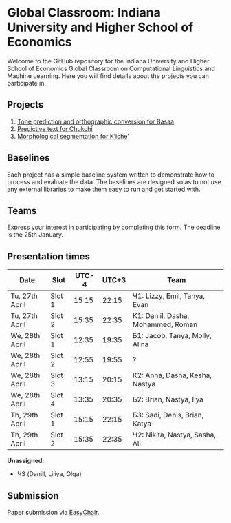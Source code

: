 # Global Classroom: Indiana University and Higher School of Economics

Welcome to the GitHub repository for the Indiana University and Higher School of Economics
Global Classroom on Computational Linguistics and Machine Learning. Here you will find details
about the projects you can participate in. 

## Projects

1. [Tone prediction and orthographic conversion for Basaa](basaa/)
2. [Predictive text for Chukchi](chukchi/)
3. [Morphological segmentation for Kʼicheʼ](kʼicheʼ/)

## Baselines

Each project has a simple baseline system written to demonstrate how to process and evaluate
the data. The baselines are designed so as to not use any external libraries to make them easy
to run and get started with. 

## Teams

Express your interest in participating by completing [this form](https://dudle.inf.tu-dresden.de/iu-hse-global-classroom-project/). The 
deadline is the 25th January. 

## Presentation times

| Date           | Slot   | UTC-4 | UTC+3 | Team |
|----------------|--------|-------|-------|------|
| Tu, 27th April | Slot 1 | 15:15 | 22:15 | Ч1: Lizzy, Emil, Tanya, Evan    |
| Tu, 27th April | Slot 2 | 15:35 | 22:35 | К1: Daniil, Dasha, Mohammed, Roman    |
| We, 28th April | Slot 1 | 12:35 | 19:35 | Б1: Jacob, Tanya, Molly, Alina    |
| We, 28th April | Slot 2 | 12:55 | 19:55 | ?        |  
| We, 28th April | Slot 3 | 13:15 | 20:15 | К2: Anna, Dasha, Kesha, Nastya  |
| We, 28th April | Slot 4 | 13:35 | 20:35 | Б2: Brian, Nastya, Ilya |
| Th, 29th April | Slot 1 | 15:15 | 22:15 | Б3: Sadi, Denis, Brian, Katya   |
| Th, 29th April | Slot 2 | 15:35 | 22:35 | Ч2: Nikita, Nastya, Sasha, Ali    |

**Unassigned:**

* Ч3 (Daniil, Liliya, Olga)

## Submission

Paper submission via [EasyChair](https://easychair.org/conferences/?conf=ling545gc). 
